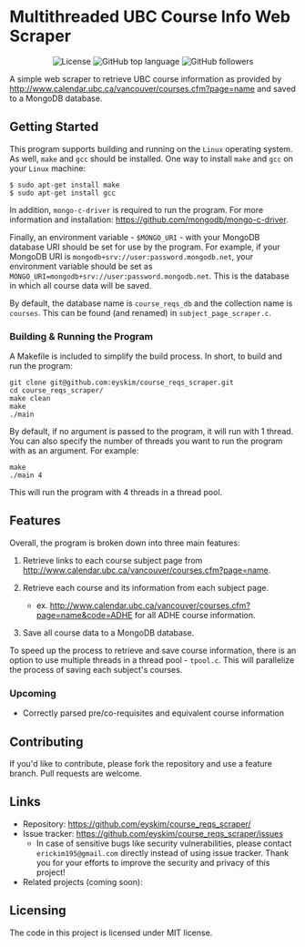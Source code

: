 # Multithreaded UBC Course Info Web Scraper

<p align="center">
  <img alt="License" src="https://img.shields.io/github/license/eyskim/course_reqs_scraper">
  <img alt="GitHub top language" src="https://img.shields.io/github/languages/top/eyskim/course_reqs_scraper">
  <img alt="GitHub followers" src="https://img.shields.io/github/followers/eyskim?style=social">
</p>

A simple web scraper to retrieve UBC course information as provided by http://www.calendar.ubc.ca/vancouver/courses.cfm?page=name and saved to a MongoDB database.

## Getting Started

This program supports building and running on the `Linux` operating system. As well, `make` and `gcc` should be installed. One way to install `make` and `gcc` on your `Linux` machine:

```shell
$ sudo apt-get install make
$ sudo apt-get install gcc
```

In addition, `mongo-c-driver` is required to run the program. For more information and installation: https://github.com/mongodb/mongo-c-driver.

Finally, an environment variable - `$MONGO_URI` - with your MongoDB database URI should be set for use by the program. For example, if your MongoDB URI is `mongodb+srv://user:password.mongodb.net`, your environment variable should be set as `MONGO_URI=mongodb+srv://user:password.mongodb.net`. This is the database in which all course data will be saved. 

By default, the database name is `course_reqs_db` and  the collection name is `courses`. This can be found (and renamed) in `subject_page_scraper.c`. 

### Building & Running the Program

A Makefile is included to simplify the build process. In short, to build and run the program: 

```shell
git clone git@github.com:eyskim/course_reqs_scraper.git
cd course_reqs_scraper/
make clean
make
./main
```

By default, if no argument is passed to the program, it will run with 1 thread. You can also specify the number of threads you want to run the program with as an argument. For example:

```
make
./main 4
```

This will run the program with 4 threads in a thread pool.

## Features

Overall, the program is broken down into three main features:

1. Retrieve links to each course subject page from http://www.calendar.ubc.ca/vancouver/courses.cfm?page=name.

2. Retrieve each course and its information from each subject page.
    - ex. http://www.calendar.ubc.ca/vancouver/courses.cfm?page=name&code=ADHE for all ADHE course information.

3. Save all course data to a MongoDB database.

To speed up the process to retrieve and save course information, there is an option to use multiple threads in a thread pool - `tpool.c`. This will parallelize the process of saving each subject's courses.

### Upcoming

- Correctly parsed pre/co-requisites and equivalent course information

## Contributing

If you'd like to contribute, please fork the repository and use a feature branch. Pull requests are welcome.

## Links

- Repository: https://github.com/eyskim/course_reqs_scraper/
- Issue tracker: https://github.com/eyskim/course_reqs_scraper/issues
  - In case of sensitive bugs like security vulnerabilities, please contact `erickim195@gmail.com` directly instead of using issue tracker. Thank you for your efforts to improve the security and privacy of this project!
- Related projects (coming soon):

## Licensing

The code in this project is licensed under MIT license.

